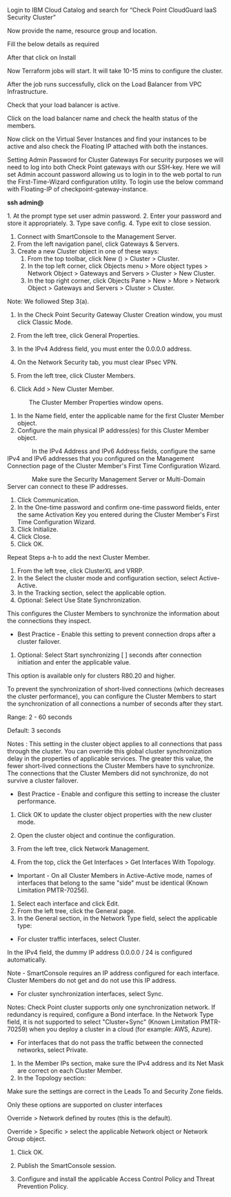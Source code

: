 ﻿Login to IBM Cloud Catalog and search for “Check Point CloudGuard IaaS Security Cluster”

Now provide the name, resource group and location.

Fill the below details as required 

After that click on Install

Now Terraform jobs will start. It will take 10-15 mins to configure the cluster.

After the job runs successfully, click on the Load Balancer from VPC Infrastructure.

Check that your load balancer is active.

Click on the load balancer name and check the health status of the members.

Now click on the Virtual Sever Instances and find your instances to be active and also check the Floating IP attached with both the instances.


Setting Admin Password for Cluster Gateways 
For security purposes we will need to log into both Check Point gateways with our SSH-key. Here we will set Admin account password allowing us to login in to the web portal to run the First-Time-Wizard configuration utility. To login use the below command with Floating-IP of checkpoint-gateway-instance.

**ssh admin@<floating-ip>**

1\. At the prompt type set user admin password. 
2\. Enter your password and store it appropriately. 
3\. Type save config. 
4\. Type exit to close session.



1. Connect with SmartConsole to the Management Server.
1. From the left navigation panel, click Gateways & Servers.
1. Create a new Cluster object in one of these ways:
   1. From the top toolbar, click New () > Cluster > Cluster.
   1. In the top left corner, click Objects menu > More object types > Network Object > Gateways and Servers > Cluster > New Cluster.
   1. In the top right corner, click Objects Pane > New > More > Network Object > Gateways and Servers > Cluster > Cluster.

Note: We followed Step 3(a).

1. In the Check Point Security Gateway Cluster Creation window, you must click Classic Mode.

1. From the left tree, click General Properties.
1. In the IPv4 Address field, you must enter the 0.0.0.0 address.



1. On the Network Security tab, you must clear IPsec VPN.



1. From the left tree, click Cluster Members.
1. Click Add > New Cluster Member.



`       `The Cluster Member Properties window opens.

1. In the Name field, enter the applicable name for the first Cluster Member object.
1. Configure the main physical IP address(es) for this Cluster Member object.

`        `In the IPv4 Address and IPv6 Address fields, configure the same IPv4 and IPv6 addresses that you configured on the Management Connection page of the Cluster Member's First Time Configuration Wizard.

`        `Make sure the Security Management Server or Multi-Domain Server can connect to these IP 	addresses.

1. Click Communication.
1. In the One-time password and confirm one-time password fields, enter the same Activation Key you entered during the Cluster Member's First Time Configuration Wizard.
1. Click Initialize.
1. Click Close.
1. Click OK.

Repeat Steps a-h to add the next Cluster Member.





1. From the left tree, click ClusterXL and VRRP.
1. In the Select the cluster mode and configuration section, select Active-Active.
1. In the Tracking section, select the applicable option.
1. Optional: Select Use State Synchronization.

This configures the Cluster Members to synchronize the information about the connections they inspect.

- Best Practice - Enable this setting to prevent connection drops after a cluster failover.
1. Optional: Select Start synchronizing [  ] seconds after connection initiation and enter the applicable value.

This option is available only for clusters R80.20 and higher.

To prevent the synchronization of short-lived connections (which decreases the cluster performance), you can configure the Cluster Members to start the synchronization of all connections a number of seconds after they start.

Range: 2 - 60 seconds

Default: 3 seconds

Notes : This setting in the cluster object applies to all connections that pass through the cluster. You can override this global cluster synchronization delay in the properties of applicable services. The greater this value, the fewer short-lived connections the Cluster Members have to synchronize. The connections that the Cluster Members did not synchronize, do not survive a cluster failover.

- Best Practice - Enable and configure this setting to increase the cluster performance.

1. Click OK to update the cluster object properties with the new cluster mode.
1. Open the cluster object and continue the configuration.
1. From the left tree, click Network Management.

1. From the top, click the Get Interfaces > Get Interfaces With Topology.



- Important - On all Cluster Members in Active-Active mode, names of interfaces that belong to the same "side" must be identical (Known Limitation PMTR-70256).
1. Select each interface and click Edit.
1. From the left tree, click the General page.	
1. In the General section, in the Network Type field, select the applicable type:
- For cluster traffic interfaces, select Cluster.

In the IPv4 field, the dummy IP address 0.0.0.0 / 24 is configured automatically.

Note - SmartConsole requires an IP address configured for each interface. Cluster Members do not get and do not use this IP address.

- For cluster synchronization interfaces, select Sync.

Notes: Check Point cluster supports only one synchronization network. If redundancy is required, configure a Bond interface. In the Network Type field, it is not supported to select "Cluster+Sync" (Known Limitation PMTR-70259) when you deploy a cluster in a cloud (for example: AWS, Azure).

- For interfaces that do not pass the traffic between the connected networks, select Private.
1. In the Member IPs section, make sure the IPv4 address and its Net Mask are correct on each Cluster Member.
1. In the Topology section:

Make sure the settings are correct in the Leads To and Security Zone fields.

Only these options are supported on cluster interfaces 

Override > Network defined by routes (this is the default).

Override > Specific > select the applicable Network object or Network Group object.

1. Click OK.
1. Publish the SmartConsole session.

1. Configure and install the applicable Access Control Policy and Threat Prevention Policy.


